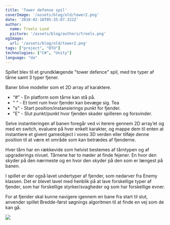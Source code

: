 ```yaml
---
title: 'Tower defense spil'
coverImage: '/assets/blog/old/tower2.png'
date: '2018-02-18T05:35:07.322Z'
author:
  name: Troels Lund
  picture: '/assets/blog/authors/troels.png'
ogImage:
  url: '/assets/blog/old/tower2.png'
tags: ["project", "DTU"]
technologies: ["C#", "Unity"]
language: "da"
---
```


Spillet blev til et grundklægende "tower defence" spil, med tre typer af tårne samt 3 typer fjener.  
  
Baner blive modeller som et 2D array af karaktere.

*   “#” - En platform som tårne kan stå på.
*   " " - Et tomt rum hvor fjender kan bevæge sig. Tea
*   "s" - Start position/instansierings punkt for fjender.
*   "E" - Slut punkt/punkt hvor fjenden skader spilleren og forsvinder.

Selve instantieringen af banen foregår ved vi iterere gennem 2D array’et og med en switch, evaluere på hver enkelt karakter, og mappe dem til enten at instantiere et givent gameobject i vores 3D verden eller tilføje denne position til at være et område som kan betrædes af fjenderne.

Hver tårn har en rækkevide som helvist bestemes af tårntypen og af upgraderings nivuet. Tårnene har to møder at finde fejener. En hvor den skyder på den nærmeste og en hvor den skyder på den som er længest på banen.  
  
I spillet er der også lavet undertyper af fjender, som nedarver fra Enemy klassen. Det er blevet lavet med henblik på at lave forskellige typer af fjender, som har forskellige styrker/svagheder og som har forskellige ​evner​.  
  
For at fjender skal kunne navigere igennem en bane fra start til slut, anvender spillet Bredde-først søgnings algoritmen til at finde en vej som de kan gå.  

![](/assets/blog/old/tower1.png)
